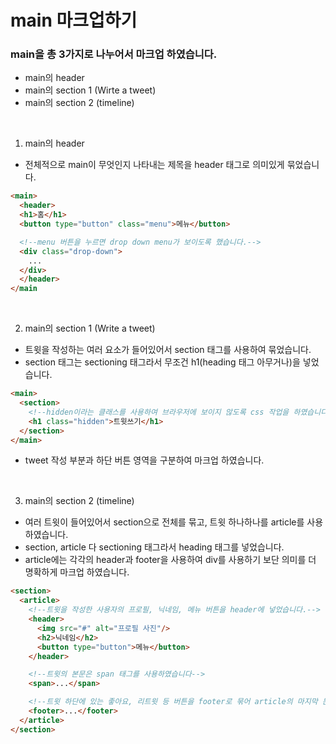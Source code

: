 # main 마크업하기

### main을 총 3가지로 나누어서 마크업 하였습니다.
* main의 header
* main의 section 1 (Wirte a tweet)
* main의 section 2 (timeline)
<br/>

1. main의 header
- 전체적으로 main이 무엇인지 나타내는 제목을 header 태그로 의미있게 묶었습니다.
```html
<main>
  <header>
  <h1>홈</h1>
  <button type="button" class="menu">메뉴</button>

  <!--menu 버튼을 누르면 drop down menu가 보이도록 했습니다.-->
  <div class="drop-down">
    ...
  </div>
  </header>
</main
```
<br/>

2. main의 section 1 (Write a tweet)
- 트윗을 작성하는 여러 요소가 들어있어서 section 태그를 사용하여 묶었습니다.
- section 태그는 sectioning 태그라서 무조건 h1(heading 태그 아무거나)을 넣었습니다.
```html
<main>
  <section>
    <!--hidden이라는 클래스를 사용하여 브라우저에 보이지 않도록 css 작업을 하였습니다.-->
    <h1 class="hidden">트윗쓰기</h1>
  </section>
</main>
```
- tweet 작성 부분과 하단 버튼 영역을 구분하여 마크업 하였습니다.
<br/>

3. main의 section 2 (timeline)
- 여러 트윗이 들어있어서 section으로 전체를 묶고, 트윗 하나하나를 article를 사용하였습니다.
- section, article 다 sectioning 태그라서 heading 태그를 넣었습니다.
- article에는 각각의 header과 footer을 사용하여 div를 사용하기 보단 의미를 더 명확하게 마크업 하였습니다.
```html
<section>
  <article>
    <!--트윗을 작성한 사용자의 프로필, 닉네임, 메뉴 버튼을 header에 넣었습니다.-->
    <header>
      <img src="#" alt="프로필 사진"/>
      <h2>닉네임</h2>
      <button type="button">메뉴</button>
    </header>

    <!--트윗의 본문은 span 태그를 사용하였습니다-->
    <span>...</span>

    <!--트윗 하단에 있는 좋아요, 리트윗 등 버튼을 footer로 묶어 article의 마지막 문단을 나타냈습니다-->
    <footer>...</footer>
  </article>
</section>
```
 
